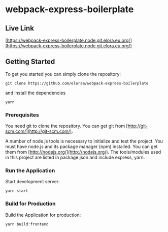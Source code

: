 # webpack-express-boilerplate
## Live Link
[https://webpack-express-boilerplate.node.git.elora.eu.org/](https://webpack-express-boilerplate.node.git.elora.eu.org/)

## Getting Started
To get you started you can simply clone the repository:

```
git clone https://github.com/eloraa/webpack-express-boilerplate
```
and install the dependencies
```
yarn
```

### Prerequisites
You need git to clone the repository. You can get git from
[http://git-scm.com/](http://git-scm.com/).

A number of node.js tools is necessary to initialize and test the project. You must have node.js and its package manager (npm) installed. You can get them from  [http://nodejs.org/](http://nodejs.org/). The tools/modules used in this project are listed in package.json and include express, yarn.

### Run the Application

Start development server:

    yarn start  

### Build for Production

Build the Application for production:

    yarn build:frontend   